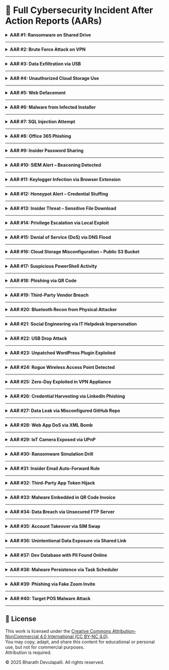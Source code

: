# 📄 Full Cybersecurity Incident After Action Reports (AARs)

<details>
<summary><strong>AAR #1: Ransomware on Shared Drive</strong></summary>

<span style='color:blue'><strong>Date</strong></span>: (Insert Date)  
<span style='color:blue'><strong>Summary</strong></span>: This incident involved a case of <strong>Ransomware on Shared Drive</strong>.  
A security control or detection system identified abnormal behavior.  
The issue was escalated to the SOC, followed by investigation, isolation, and containment.

<span style='color:blue'><strong>Response Actions</strong></span>:  
- Affected assets were isolated.  
- Initial access and lateral movement were analyzed.  
- Logs, alerts, and network activity were reviewed.  
- Root cause was identified and reported.

<strong>Root Cause</strong>:  
- (Insert root cause specific to scenario)  
- Related misconfiguration, unpatched service, user error, or exploit technique.

<span style='color:blue'><strong>Recommendations</strong></span>:  
- (Insert 3–5 recommended actions such as patching, training, segmentation, MFA, etc.)  
- Update related documentation, IR plan, and controls.

<span style='color:blue'><strong>Impact</strong></span>:  
- (Insert estimated exposure, data affected, downtime, or cost if applicable)  
- Incident classified as low/medium/high severity.
</details>

---

<details>
<summary><strong>AAR #2: Brute Force Attack on VPN</strong></summary>

<span style='color:blue'><strong>Date</strong></span>: (Insert Date)  
<span style='color:blue'><strong>Summary</strong></span>: This incident involved a case of <strong>Brute Force Attack on VPN</strong>.  
A security control or detection system identified abnormal behavior.  
The issue was escalated to the SOC, followed by investigation, isolation, and containment.

<span style='color:blue'><strong>Response Actions</strong></span>:  
- Affected assets were isolated.  
- Initial access and lateral movement were analyzed.  
- Logs, alerts, and network activity were reviewed.  
- Root cause was identified and reported.

<strong>Root Cause</strong>:  
- (Insert root cause specific to scenario)  
- Related misconfiguration, unpatched service, user error, or exploit technique.

<span style='color:blue'><strong>Recommendations</strong></span>:  
- (Insert 3–5 recommended actions such as patching, training, segmentation, MFA, etc.)  
- Update related documentation, IR plan, and controls.

<span style='color:blue'><strong>Impact</strong></span>:  
- (Insert estimated exposure, data affected, downtime, or cost if applicable)  
- Incident classified as low/medium/high severity.
</details>

---

<details>
<summary><strong>AAR #3: Data Exfiltration via USB</strong></summary>

<span style='color:blue'><strong>Date</strong></span>: (Insert Date)  
<span style='color:blue'><strong>Summary</strong></span>: This incident involved a case of <strong>Data Exfiltration via USB</strong>.  
A security control or detection system identified abnormal behavior.  
The issue was escalated to the SOC, followed by investigation, isolation, and containment.

<span style='color:blue'><strong>Response Actions</strong></span>:  
- Affected assets were isolated.  
- Initial access and lateral movement were analyzed.  
- Logs, alerts, and network activity were reviewed.  
- Root cause was identified and reported.

<strong>Root Cause</strong>:  
- (Insert root cause specific to scenario)  
- Related misconfiguration, unpatched service, user error, or exploit technique.

<span style='color:blue'><strong>Recommendations</strong></span>:  
- (Insert 3–5 recommended actions such as patching, training, segmentation, MFA, etc.)  
- Update related documentation, IR plan, and controls.

<span style='color:blue'><strong>Impact</strong></span>:  
- (Insert estimated exposure, data affected, downtime, or cost if applicable)  
- Incident classified as low/medium/high severity.
</details>

---

<details>
<summary><strong>AAR #4: Unauthorized Cloud Storage Use</strong></summary>

<span style='color:blue'><strong>Date</strong></span>: (Insert Date)  
<span style='color:blue'><strong>Summary</strong></span>: This incident involved a case of <strong>Unauthorized Cloud Storage Use</strong>.  
A security control or detection system identified abnormal behavior.  
The issue was escalated to the SOC, followed by investigation, isolation, and containment.

<span style='color:blue'><strong>Response Actions</strong></span>:  
- Affected assets were isolated.  
- Initial access and lateral movement were analyzed.  
- Logs, alerts, and network activity were reviewed.  
- Root cause was identified and reported.

<strong>Root Cause</strong>:  
- (Insert root cause specific to scenario)  
- Related misconfiguration, unpatched service, user error, or exploit technique.

<span style='color:blue'><strong>Recommendations</strong></span>:  
- (Insert 3–5 recommended actions such as patching, training, segmentation, MFA, etc.)  
- Update related documentation, IR plan, and controls.

<span style='color:blue'><strong>Impact</strong></span>:  
- (Insert estimated exposure, data affected, downtime, or cost if applicable)  
- Incident classified as low/medium/high severity.
</details>

---

<details>
<summary><strong>AAR #5: Web Defacement</strong></summary>

<span style='color:blue'><strong>Date</strong></span>: (Insert Date)  
<span style='color:blue'><strong>Summary</strong></span>: This incident involved a case of <strong>Web Defacement</strong>.  
A security control or detection system identified abnormal behavior.  
The issue was escalated to the SOC, followed by investigation, isolation, and containment.

<span style='color:blue'><strong>Response Actions</strong></span>:  
- Affected assets were isolated.  
- Initial access and lateral movement were analyzed.  
- Logs, alerts, and network activity were reviewed.  
- Root cause was identified and reported.

<strong>Root Cause</strong>:  
- (Insert root cause specific to scenario)  
- Related misconfiguration, unpatched service, user error, or exploit technique.

<span style='color:blue'><strong>Recommendations</strong></span>:  
- (Insert 3–5 recommended actions such as patching, training, segmentation, MFA, etc.)  
- Update related documentation, IR plan, and controls.

<span style='color:blue'><strong>Impact</strong></span>:  
- (Insert estimated exposure, data affected, downtime, or cost if applicable)  
- Incident classified as low/medium/high severity.
</details>

---

<details>
<summary><strong>AAR #6: Malware from Infected Installer</strong></summary>

<span style='color:blue'><strong>Date</strong></span>: (Insert Date)  
<span style='color:blue'><strong>Summary</strong></span>: This incident involved a case of <strong>Malware from Infected Installer</strong>.  
A security control or detection system identified abnormal behavior.  
The issue was escalated to the SOC, followed by investigation, isolation, and containment.

<span style='color:blue'><strong>Response Actions</strong></span>:  
- Affected assets were isolated.  
- Initial access and lateral movement were analyzed.  
- Logs, alerts, and network activity were reviewed.  
- Root cause was identified and reported.

<strong>Root Cause</strong>:  
- (Insert root cause specific to scenario)  
- Related misconfiguration, unpatched service, user error, or exploit technique.

<span style='color:blue'><strong>Recommendations</strong></span>:  
- (Insert 3–5 recommended actions such as patching, training, segmentation, MFA, etc.)  
- Update related documentation, IR plan, and controls.

<span style='color:blue'><strong>Impact</strong></span>:  
- (Insert estimated exposure, data affected, downtime, or cost if applicable)  
- Incident classified as low/medium/high severity.
</details>

---

<details>
<summary><strong>AAR #7: SQL Injection Attempt</strong></summary>

<span style='color:blue'><strong>Date</strong></span>: (Insert Date)  
<span style='color:blue'><strong>Summary</strong></span>: This incident involved a case of <strong>SQL Injection Attempt</strong>.  
A security control or detection system identified abnormal behavior.  
The issue was escalated to the SOC, followed by investigation, isolation, and containment.

<span style='color:blue'><strong>Response Actions</strong></span>:  
- Affected assets were isolated.  
- Initial access and lateral movement were analyzed.  
- Logs, alerts, and network activity were reviewed.  
- Root cause was identified and reported.

<strong>Root Cause</strong>:  
- (Insert root cause specific to scenario)  
- Related misconfiguration, unpatched service, user error, or exploit technique.

<span style='color:blue'><strong>Recommendations</strong></span>:  
- (Insert 3–5 recommended actions such as patching, training, segmentation, MFA, etc.)  
- Update related documentation, IR plan, and controls.

<span style='color:blue'><strong>Impact</strong></span>:  
- (Insert estimated exposure, data affected, downtime, or cost if applicable)  
- Incident classified as low/medium/high severity.
</details>

---

<details>
<summary><strong>AAR #8: Office 365 Phishing</strong></summary>

<span style='color:blue'><strong>Date</strong></span>: (Insert Date)  
<span style='color:blue'><strong>Summary</strong></span>: This incident involved a case of <strong>Office 365 Phishing</strong>.  
A security control or detection system identified abnormal behavior.  
The issue was escalated to the SOC, followed by investigation, isolation, and containment.

<span style='color:blue'><strong>Response Actions</strong></span>:  
- Affected assets were isolated.  
- Initial access and lateral movement were analyzed.  
- Logs, alerts, and network activity were reviewed.  
- Root cause was identified and reported.

<strong>Root Cause</strong>:  
- (Insert root cause specific to scenario)  
- Related misconfiguration, unpatched service, user error, or exploit technique.

<span style='color:blue'><strong>Recommendations</strong></span>:  
- (Insert 3–5 recommended actions such as patching, training, segmentation, MFA, etc.)  
- Update related documentation, IR plan, and controls.

<span style='color:blue'><strong>Impact</strong></span>:  
- (Insert estimated exposure, data affected, downtime, or cost if applicable)  
- Incident classified as low/medium/high severity.
</details>

---

<details>
<summary><strong>AAR #9: Insider Password Sharing</strong></summary>

<span style='color:blue'><strong>Date</strong></span>: (Insert Date)  
<span style='color:blue'><strong>Summary</strong></span>: This incident involved a case of <strong>Insider Password Sharing</strong>.  
A security control or detection system identified abnormal behavior.  
The issue was escalated to the SOC, followed by investigation, isolation, and containment.

<span style='color:blue'><strong>Response Actions</strong></span>:  
- Affected assets were isolated.  
- Initial access and lateral movement were analyzed.  
- Logs, alerts, and network activity were reviewed.  
- Root cause was identified and reported.

<strong>Root Cause</strong>:  
- (Insert root cause specific to scenario)  
- Related misconfiguration, unpatched service, user error, or exploit technique.

<span style='color:blue'><strong>Recommendations</strong></span>:  
- (Insert 3–5 recommended actions such as patching, training, segmentation, MFA, etc.)  
- Update related documentation, IR plan, and controls.

<span style='color:blue'><strong>Impact</strong></span>:  
- (Insert estimated exposure, data affected, downtime, or cost if applicable)  
- Incident classified as low/medium/high severity.
</details>

---

<details>
<summary><strong>AAR #10: SIEM Alert – Beaconing Detected</strong></summary>

<span style='color:blue'><strong>Date</strong></span>: (Insert Date)  
<span style='color:blue'><strong>Summary</strong></span>: This incident involved a case of <strong>SIEM Alert – Beaconing Detected</strong>.  
A security control or detection system identified abnormal behavior.  
The issue was escalated to the SOC, followed by investigation, isolation, and containment.

<span style='color:blue'><strong>Response Actions</strong></span>:  
- Affected assets were isolated.  
- Initial access and lateral movement were analyzed.  
- Logs, alerts, and network activity were reviewed.  
- Root cause was identified and reported.

<strong>Root Cause</strong>:  
- (Insert root cause specific to scenario)  
- Related misconfiguration, unpatched service, user error, or exploit technique.

<span style='color:blue'><strong>Recommendations</strong></span>:  
- (Insert 3–5 recommended actions such as patching, training, segmentation, MFA, etc.)  
- Update related documentation, IR plan, and controls.

<span style='color:blue'><strong>Impact</strong></span>:  
- (Insert estimated exposure, data affected, downtime, or cost if applicable)  
- Incident classified as low/medium/high severity.
</details>

---

<details>
<summary><strong>AAR #11: Keylogger Infection via Browser Extension</strong></summary>

<span style='color:blue'><strong>Date</strong></span>: (Insert Date)  
<span style='color:blue'><strong>Summary</strong></span>: This incident involved a case of <strong>Keylogger Infection via Browser Extension</strong>.  
A security control or detection system identified abnormal behavior.  
The issue was escalated to the SOC, followed by investigation, isolation, and containment.

<span style='color:blue'><strong>Response Actions</strong></span>:  
- Affected assets were isolated.  
- Initial access and lateral movement were analyzed.  
- Logs, alerts, and network activity were reviewed.  
- Root cause was identified and reported.

<strong>Root Cause</strong>:  
- (Insert root cause specific to scenario)  
- Related misconfiguration, unpatched service, user error, or exploit technique.

<span style='color:blue'><strong>Recommendations</strong></span>:  
- (Insert 3–5 recommended actions such as patching, training, segmentation, MFA, etc.)  
- Update related documentation, IR plan, and controls.

<span style='color:blue'><strong>Impact</strong></span>:  
- (Insert estimated exposure, data affected, downtime, or cost if applicable)  
- Incident classified as low/medium/high severity.
</details>

---

<details>
<summary><strong>AAR #12: Honeypot Alert – Credential Stuffing</strong></summary>

<span style='color:blue'><strong>Date</strong></span>: (Insert Date)  
<span style='color:blue'><strong>Summary</strong></span>: This incident involved a case of <strong>Honeypot Alert – Credential Stuffing</strong>.  
A security control or detection system identified abnormal behavior.  
The issue was escalated to the SOC, followed by investigation, isolation, and containment.

<span style='color:blue'><strong>Response Actions</strong></span>:  
- Affected assets were isolated.  
- Initial access and lateral movement were analyzed.  
- Logs, alerts, and network activity were reviewed.  
- Root cause was identified and reported.

<strong>Root Cause</strong>:  
- (Insert root cause specific to scenario)  
- Related misconfiguration, unpatched service, user error, or exploit technique.

<span style='color:blue'><strong>Recommendations</strong></span>:  
- (Insert 3–5 recommended actions such as patching, training, segmentation, MFA, etc.)  
- Update related documentation, IR plan, and controls.

<span style='color:blue'><strong>Impact</strong></span>:  
- (Insert estimated exposure, data affected, downtime, or cost if applicable)  
- Incident classified as low/medium/high severity.
</details>

---

<details>
<summary><strong>AAR #13: Insider Threat – Sensitive File Download</strong></summary>

<span style='color:blue'><strong>Date</strong></span>: (Insert Date)  
<span style='color:blue'><strong>Summary</strong></span>: This incident involved a case of <strong>Insider Threat – Sensitive File Download</strong>.  
A security control or detection system identified abnormal behavior.  
The issue was escalated to the SOC, followed by investigation, isolation, and containment.

<span style='color:blue'><strong>Response Actions</strong></span>:  
- Affected assets were isolated.  
- Initial access and lateral movement were analyzed.  
- Logs, alerts, and network activity were reviewed.  
- Root cause was identified and reported.

<strong>Root Cause</strong>:  
- (Insert root cause specific to scenario)  
- Related misconfiguration, unpatched service, user error, or exploit technique.

<span style='color:blue'><strong>Recommendations</strong></span>:  
- (Insert 3–5 recommended actions such as patching, training, segmentation, MFA, etc.)  
- Update related documentation, IR plan, and controls.

<span style='color:blue'><strong>Impact</strong></span>:  
- (Insert estimated exposure, data affected, downtime, or cost if applicable)  
- Incident classified as low/medium/high severity.
</details>

---

<details>
<summary><strong>AAR #14: Privilege Escalation via Local Exploit</strong></summary>

<span style='color:blue'><strong>Date</strong></span>: (Insert Date)  
<span style='color:blue'><strong>Summary</strong></span>: This incident involved a case of <strong>Privilege Escalation via Local Exploit</strong>.  
A security control or detection system identified abnormal behavior.  
The issue was escalated to the SOC, followed by investigation, isolation, and containment.

<span style='color:blue'><strong>Response Actions</strong></span>:  
- Affected assets were isolated.  
- Initial access and lateral movement were analyzed.  
- Logs, alerts, and network activity were reviewed.  
- Root cause was identified and reported.

<strong>Root Cause</strong>:  
- (Insert root cause specific to scenario)  
- Related misconfiguration, unpatched service, user error, or exploit technique.

<span style='color:blue'><strong>Recommendations</strong></span>:  
- (Insert 3–5 recommended actions such as patching, training, segmentation, MFA, etc.)  
- Update related documentation, IR plan, and controls.

<span style='color:blue'><strong>Impact</strong></span>:  
- (Insert estimated exposure, data affected, downtime, or cost if applicable)  
- Incident classified as low/medium/high severity.
</details>

---

<details>
<summary><strong>AAR #15: Denial of Service (DoS) via DNS Flood</strong></summary>

<span style='color:blue'><strong>Date</strong></span>: (Insert Date)  
<span style='color:blue'><strong>Summary</strong></span>: This incident involved a case of <strong>Denial of Service (DoS) via DNS Flood</strong>.  
A security control or detection system identified abnormal behavior.  
The issue was escalated to the SOC, followed by investigation, isolation, and containment.

<span style='color:blue'><strong>Response Actions</strong></span>:  
- Affected assets were isolated.  
- Initial access and lateral movement were analyzed.  
- Logs, alerts, and network activity were reviewed.  
- Root cause was identified and reported.

<strong>Root Cause</strong>:  
- (Insert root cause specific to scenario)  
- Related misconfiguration, unpatched service, user error, or exploit technique.

<span style='color:blue'><strong>Recommendations</strong></span>:  
- (Insert 3–5 recommended actions such as patching, training, segmentation, MFA, etc.)  
- Update related documentation, IR plan, and controls.

<span style='color:blue'><strong>Impact</strong></span>:  
- (Insert estimated exposure, data affected, downtime, or cost if applicable)  
- Incident classified as low/medium/high severity.
</details>

---

<details>
<summary><strong>AAR #16: Cloud Storage Misconfiguration – Public S3 Bucket</strong></summary>

<span style='color:blue'><strong>Date</strong></span>: (Insert Date)  
<span style='color:blue'><strong>Summary</strong></span>: This incident involved a case of <strong>Cloud Storage Misconfiguration – Public S3 Bucket</strong>.  
A security control or detection system identified abnormal behavior.  
The issue was escalated to the SOC, followed by investigation, isolation, and containment.

<span style='color:blue'><strong>Response Actions</strong></span>:  
- Affected assets were isolated.  
- Initial access and lateral movement were analyzed.  
- Logs, alerts, and network activity were reviewed.  
- Root cause was identified and reported.

<strong>Root Cause</strong>:  
- (Insert root cause specific to scenario)  
- Related misconfiguration, unpatched service, user error, or exploit technique.

<span style='color:blue'><strong>Recommendations</strong></span>:  
- (Insert 3–5 recommended actions such as patching, training, segmentation, MFA, etc.)  
- Update related documentation, IR plan, and controls.

<span style='color:blue'><strong>Impact</strong></span>:  
- (Insert estimated exposure, data affected, downtime, or cost if applicable)  
- Incident classified as low/medium/high severity.
</details>

---

<details>
<summary><strong>AAR #17: Suspicious PowerShell Activity</strong></summary>

<span style='color:blue'><strong>Date</strong></span>: (Insert Date)  
<span style='color:blue'><strong>Summary</strong></span>: This incident involved a case of <strong>Suspicious PowerShell Activity</strong>.  
A security control or detection system identified abnormal behavior.  
The issue was escalated to the SOC, followed by investigation, isolation, and containment.

<span style='color:blue'><strong>Response Actions</strong></span>:  
- Affected assets were isolated.  
- Initial access and lateral movement were analyzed.  
- Logs, alerts, and network activity were reviewed.  
- Root cause was identified and reported.

<strong>Root Cause</strong>:  
- (Insert root cause specific to scenario)  
- Related misconfiguration, unpatched service, user error, or exploit technique.

<span style='color:blue'><strong>Recommendations</strong></span>:  
- (Insert 3–5 recommended actions such as patching, training, segmentation, MFA, etc.)  
- Update related documentation, IR plan, and controls.

<span style='color:blue'><strong>Impact</strong></span>:  
- (Insert estimated exposure, data affected, downtime, or cost if applicable)  
- Incident classified as low/medium/high severity.
</details>

---

<details>
<summary><strong>AAR #18: Phishing via QR Code</strong></summary>

<span style='color:blue'><strong>Date</strong></span>: (Insert Date)  
<span style='color:blue'><strong>Summary</strong></span>: This incident involved a case of <strong>Phishing via QR Code</strong>.  
A security control or detection system identified abnormal behavior.  
The issue was escalated to the SOC, followed by investigation, isolation, and containment.

<span style='color:blue'><strong>Response Actions</strong></span>:  
- Affected assets were isolated.  
- Initial access and lateral movement were analyzed.  
- Logs, alerts, and network activity were reviewed.  
- Root cause was identified and reported.

<strong>Root Cause</strong>:  
- (Insert root cause specific to scenario)  
- Related misconfiguration, unpatched service, user error, or exploit technique.

<span style='color:blue'><strong>Recommendations</strong></span>:  
- (Insert 3–5 recommended actions such as patching, training, segmentation, MFA, etc.)  
- Update related documentation, IR plan, and controls.

<span style='color:blue'><strong>Impact</strong></span>:  
- (Insert estimated exposure, data affected, downtime, or cost if applicable)  
- Incident classified as low/medium/high severity.
</details>

---

<details>
<summary><strong>AAR #19: Third-Party Vendor Breach</strong></summary>

<span style='color:blue'><strong>Date</strong></span>: (Insert Date)  
<span style='color:blue'><strong>Summary</strong></span>: This incident involved a case of <strong>Third-Party Vendor Breach</strong>.  
A security control or detection system identified abnormal behavior.  
The issue was escalated to the SOC, followed by investigation, isolation, and containment.

<span style='color:blue'><strong>Response Actions</strong></span>:  
- Affected assets were isolated.  
- Initial access and lateral movement were analyzed.  
- Logs, alerts, and network activity were reviewed.  
- Root cause was identified and reported.

<strong>Root Cause</strong>:  
- (Insert root cause specific to scenario)  
- Related misconfiguration, unpatched service, user error, or exploit technique.

<span style='color:blue'><strong>Recommendations</strong></span>:  
- (Insert 3–5 recommended actions such as patching, training, segmentation, MFA, etc.)  
- Update related documentation, IR plan, and controls.

<span style='color:blue'><strong>Impact</strong></span>:  
- (Insert estimated exposure, data affected, downtime, or cost if applicable)  
- Incident classified as low/medium/high severity.
</details>

---

<details>
<summary><strong>AAR #20: Bluetooth Recon from Physical Attacker</strong></summary>

<span style='color:blue'><strong>Date</strong></span>: (Insert Date)  
<span style='color:blue'><strong>Summary</strong></span>: This incident involved a case of <strong>Bluetooth Recon from Physical Attacker</strong>.  
A security control or detection system identified abnormal behavior.  
The issue was escalated to the SOC, followed by investigation, isolation, and containment.

<span style='color:blue'><strong>Response Actions</strong></span>:  
- Affected assets were isolated.  
- Initial access and lateral movement were analyzed.  
- Logs, alerts, and network activity were reviewed.  
- Root cause was identified and reported.

<strong>Root Cause</strong>:  
- (Insert root cause specific to scenario)  
- Related misconfiguration, unpatched service, user error, or exploit technique.

<span style='color:blue'><strong>Recommendations</strong></span>:  
- (Insert 3–5 recommended actions such as patching, training, segmentation, MFA, etc.)  
- Update related documentation, IR plan, and controls.

<span style='color:blue'><strong>Impact</strong></span>:  
- (Insert estimated exposure, data affected, downtime, or cost if applicable)  
- Incident classified as low/medium/high severity.
</details>

---

<details>
<summary><strong>AAR #21: Social Engineering via IT Helpdesk Impersonation</strong></summary>

<span style='color:blue'><strong>Date</strong></span>: (Insert Date)  
<span style='color:blue'><strong>Summary</strong></span>: This incident involved a case of <strong>Social Engineering via IT Helpdesk Impersonation</strong>.  
A security control or detection system identified abnormal behavior.  
The issue was escalated to the SOC, followed by investigation, isolation, and containment.

<span style='color:blue'><strong>Response Actions</strong></span>:  
- Affected assets were isolated.  
- Initial access and lateral movement were analyzed.  
- Logs, alerts, and network activity were reviewed.  
- Root cause was identified and reported.

<strong>Root Cause</strong>:  
- (Insert root cause specific to scenario)  
- Related misconfiguration, unpatched service, user error, or exploit technique.

<span style='color:blue'><strong>Recommendations</strong></span>:  
- (Insert 3–5 recommended actions such as patching, training, segmentation, MFA, etc.)  
- Update related documentation, IR plan, and controls.

<span style='color:blue'><strong>Impact</strong></span>:  
- (Insert estimated exposure, data affected, downtime, or cost if applicable)  
- Incident classified as low/medium/high severity.
</details>

---

<details>
<summary><strong>AAR #22: USB Drop Attack</strong></summary>

<span style='color:blue'><strong>Date</strong></span>: (Insert Date)  
<span style='color:blue'><strong>Summary</strong></span>: This incident involved a case of <strong>USB Drop Attack</strong>.  
A security control or detection system identified abnormal behavior.  
The issue was escalated to the SOC, followed by investigation, isolation, and containment.

<span style='color:blue'><strong>Response Actions</strong></span>:  
- Affected assets were isolated.  
- Initial access and lateral movement were analyzed.  
- Logs, alerts, and network activity were reviewed.  
- Root cause was identified and reported.

<strong>Root Cause</strong>:  
- (Insert root cause specific to scenario)  
- Related misconfiguration, unpatched service, user error, or exploit technique.

<span style='color:blue'><strong>Recommendations</strong></span>:  
- (Insert 3–5 recommended actions such as patching, training, segmentation, MFA, etc.)  
- Update related documentation, IR plan, and controls.

<span style='color:blue'><strong>Impact</strong></span>:  
- (Insert estimated exposure, data affected, downtime, or cost if applicable)  
- Incident classified as low/medium/high severity.
</details>

---

<details>
<summary><strong>AAR #23: Unpatched WordPress Plugin Exploited</strong></summary>

<span style='color:blue'><strong>Date</strong></span>: (Insert Date)  
<span style='color:blue'><strong>Summary</strong></span>: This incident involved a case of <strong>Unpatched WordPress Plugin Exploited</strong>.  
A security control or detection system identified abnormal behavior.  
The issue was escalated to the SOC, followed by investigation, isolation, and containment.

<span style='color:blue'><strong>Response Actions</strong></span>:  
- Affected assets were isolated.  
- Initial access and lateral movement were analyzed.  
- Logs, alerts, and network activity were reviewed.  
- Root cause was identified and reported.

<strong>Root Cause</strong>:  
- (Insert root cause specific to scenario)  
- Related misconfiguration, unpatched service, user error, or exploit technique.

<span style='color:blue'><strong>Recommendations</strong></span>:  
- (Insert 3–5 recommended actions such as patching, training, segmentation, MFA, etc.)  
- Update related documentation, IR plan, and controls.

<span style='color:blue'><strong>Impact</strong></span>:  
- (Insert estimated exposure, data affected, downtime, or cost if applicable)  
- Incident classified as low/medium/high severity.
</details>

---

<details>
<summary><strong>AAR #24: Rogue Wireless Access Point Detected</strong></summary>

<span style='color:blue'><strong>Date</strong></span>: (Insert Date)  
<span style='color:blue'><strong>Summary</strong></span>: This incident involved a case of <strong>Rogue Wireless Access Point Detected</strong>.  
A security control or detection system identified abnormal behavior.  
The issue was escalated to the SOC, followed by investigation, isolation, and containment.

<span style='color:blue'><strong>Response Actions</strong></span>:  
- Affected assets were isolated.  
- Initial access and lateral movement were analyzed.  
- Logs, alerts, and network activity were reviewed.  
- Root cause was identified and reported.

<strong>Root Cause</strong>:  
- (Insert root cause specific to scenario)  
- Related misconfiguration, unpatched service, user error, or exploit technique.

<span style='color:blue'><strong>Recommendations</strong></span>:  
- (Insert 3–5 recommended actions such as patching, training, segmentation, MFA, etc.)  
- Update related documentation, IR plan, and controls.

<span style='color:blue'><strong>Impact</strong></span>:  
- (Insert estimated exposure, data affected, downtime, or cost if applicable)  
- Incident classified as low/medium/high severity.
</details>

---

<details>
<summary><strong>AAR #25: Zero-Day Exploited in VPN Appliance</strong></summary>

<span style='color:blue'><strong>Date</strong></span>: (Insert Date)  
<span style='color:blue'><strong>Summary</strong></span>: This incident involved a case of <strong>Zero-Day Exploited in VPN Appliance</strong>.  
A security control or detection system identified abnormal behavior.  
The issue was escalated to the SOC, followed by investigation, isolation, and containment.

<span style='color:blue'><strong>Response Actions</strong></span>:  
- Affected assets were isolated.  
- Initial access and lateral movement were analyzed.  
- Logs, alerts, and network activity were reviewed.  
- Root cause was identified and reported.

<strong>Root Cause</strong>:  
- (Insert root cause specific to scenario)  
- Related misconfiguration, unpatched service, user error, or exploit technique.

<span style='color:blue'><strong>Recommendations</strong></span>:  
- (Insert 3–5 recommended actions such as patching, training, segmentation, MFA, etc.)  
- Update related documentation, IR plan, and controls.

<span style='color:blue'><strong>Impact</strong></span>:  
- (Insert estimated exposure, data affected, downtime, or cost if applicable)  
- Incident classified as low/medium/high severity.
</details>

---

<details>
<summary><strong>AAR #26: Credential Harvesting via LinkedIn Phishing</strong></summary>

<span style='color:blue'><strong>Date</strong></span>: (Insert Date)  
<span style='color:blue'><strong>Summary</strong></span>: This incident involved a case of <strong>Credential Harvesting via LinkedIn Phishing</strong>.  
A security control or detection system identified abnormal behavior.  
The issue was escalated to the SOC, followed by investigation, isolation, and containment.

<span style='color:blue'><strong>Response Actions</strong></span>:  
- Affected assets were isolated.  
- Initial access and lateral movement were analyzed.  
- Logs, alerts, and network activity were reviewed.  
- Root cause was identified and reported.

<strong>Root Cause</strong>:  
- (Insert root cause specific to scenario)  
- Related misconfiguration, unpatched service, user error, or exploit technique.

<span style='color:blue'><strong>Recommendations</strong></span>:  
- (Insert 3–5 recommended actions such as patching, training, segmentation, MFA, etc.)  
- Update related documentation, IR plan, and controls.

<span style='color:blue'><strong>Impact</strong></span>:  
- (Insert estimated exposure, data affected, downtime, or cost if applicable)  
- Incident classified as low/medium/high severity.
</details>

---

<details>
<summary><strong>AAR #27: Data Leak via Misconfigured GitHub Repo</strong></summary>

<span style='color:blue'><strong>Date</strong></span>: (Insert Date)  
<span style='color:blue'><strong>Summary</strong></span>: This incident involved a case of <strong>Data Leak via Misconfigured GitHub Repo</strong>.  
A security control or detection system identified abnormal behavior.  
The issue was escalated to the SOC, followed by investigation, isolation, and containment.

<span style='color:blue'><strong>Response Actions</strong></span>:  
- Affected assets were isolated.  
- Initial access and lateral movement were analyzed.  
- Logs, alerts, and network activity were reviewed.  
- Root cause was identified and reported.

<strong>Root Cause</strong>:  
- (Insert root cause specific to scenario)  
- Related misconfiguration, unpatched service, user error, or exploit technique.

<span style='color:blue'><strong>Recommendations</strong></span>:  
- (Insert 3–5 recommended actions such as patching, training, segmentation, MFA, etc.)  
- Update related documentation, IR plan, and controls.

<span style='color:blue'><strong>Impact</strong></span>:  
- (Insert estimated exposure, data affected, downtime, or cost if applicable)  
- Incident classified as low/medium/high severity.
</details>

---

<details>
<summary><strong>AAR #28: Web App DoS via XML Bomb</strong></summary>

<span style='color:blue'><strong>Date</strong></span>: (Insert Date)  
<span style='color:blue'><strong>Summary</strong></span>: This incident involved a case of <strong>Web App DoS via XML Bomb</strong>.  
A security control or detection system identified abnormal behavior.  
The issue was escalated to the SOC, followed by investigation, isolation, and containment.

<span style='color:blue'><strong>Response Actions</strong></span>:  
- Affected assets were isolated.  
- Initial access and lateral movement were analyzed.  
- Logs, alerts, and network activity were reviewed.  
- Root cause was identified and reported.

<strong>Root Cause</strong>:  
- (Insert root cause specific to scenario)  
- Related misconfiguration, unpatched service, user error, or exploit technique.

<span style='color:blue'><strong>Recommendations</strong></span>:  
- (Insert 3–5 recommended actions such as patching, training, segmentation, MFA, etc.)  
- Update related documentation, IR plan, and controls.

<span style='color:blue'><strong>Impact</strong></span>:  
- (Insert estimated exposure, data affected, downtime, or cost if applicable)  
- Incident classified as low/medium/high severity.
</details>

---

<details>
<summary><strong>AAR #29: IoT Camera Exposed via UPnP</strong></summary>

<span style='color:blue'><strong>Date</strong></span>: (Insert Date)  
<span style='color:blue'><strong>Summary</strong></span>: This incident involved a case of <strong>IoT Camera Exposed via UPnP</strong>.  
A security control or detection system identified abnormal behavior.  
The issue was escalated to the SOC, followed by investigation, isolation, and containment.

<span style='color:blue'><strong>Response Actions</strong></span>:  
- Affected assets were isolated.  
- Initial access and lateral movement were analyzed.  
- Logs, alerts, and network activity were reviewed.  
- Root cause was identified and reported.

<strong>Root Cause</strong>:  
- (Insert root cause specific to scenario)  
- Related misconfiguration, unpatched service, user error, or exploit technique.

<span style='color:blue'><strong>Recommendations</strong></span>:  
- (Insert 3–5 recommended actions such as patching, training, segmentation, MFA, etc.)  
- Update related documentation, IR plan, and controls.

<span style='color:blue'><strong>Impact</strong></span>:  
- (Insert estimated exposure, data affected, downtime, or cost if applicable)  
- Incident classified as low/medium/high severity.
</details>

---

<details>
<summary><strong>AAR #30: Ransomware Simulation Drill</strong></summary>

<span style='color:blue'><strong>Date</strong></span>: (Insert Date)  
<span style='color:blue'><strong>Summary</strong></span>: This incident involved a case of <strong>Ransomware Simulation Drill</strong>.  
A security control or detection system identified abnormal behavior.  
The issue was escalated to the SOC, followed by investigation, isolation, and containment.

<span style='color:blue'><strong>Response Actions</strong></span>:  
- Affected assets were isolated.  
- Initial access and lateral movement were analyzed.  
- Logs, alerts, and network activity were reviewed.  
- Root cause was identified and reported.

<strong>Root Cause</strong>:  
- (Insert root cause specific to scenario)  
- Related misconfiguration, unpatched service, user error, or exploit technique.

<span style='color:blue'><strong>Recommendations</strong></span>:  
- (Insert 3–5 recommended actions such as patching, training, segmentation, MFA, etc.)  
- Update related documentation, IR plan, and controls.

<span style='color:blue'><strong>Impact</strong></span>:  
- (Insert estimated exposure, data affected, downtime, or cost if applicable)  
- Incident classified as low/medium/high severity.
</details>

---

<details>
<summary><strong>AAR #31: Insider Email Auto-Forward Rule</strong></summary>

<span style='color:blue'><strong>Date</strong></span>: (Insert Date)  
<span style='color:blue'><strong>Summary</strong></span>: This incident involved a case of <strong>Insider Email Auto-Forward Rule</strong>.  
A security control or detection system identified abnormal behavior.  
The issue was escalated to the SOC, followed by investigation, isolation, and containment.

<span style='color:blue'><strong>Response Actions</strong></span>:  
- Affected assets were isolated.  
- Initial access and lateral movement were analyzed.  
- Logs, alerts, and network activity were reviewed.  
- Root cause was identified and reported.

<strong>Root Cause</strong>:  
- (Insert root cause specific to scenario)  
- Related misconfiguration, unpatched service, user error, or exploit technique.

<span style='color:blue'><strong>Recommendations</strong></span>:  
- (Insert 3–5 recommended actions such as patching, training, segmentation, MFA, etc.)  
- Update related documentation, IR plan, and controls.

<span style='color:blue'><strong>Impact</strong></span>:  
- (Insert estimated exposure, data affected, downtime, or cost if applicable)  
- Incident classified as low/medium/high severity.
</details>

---

<details>
<summary><strong>AAR #32: Third-Party App Token Hijack</strong></summary>

<span style='color:blue'><strong>Date</strong></span>: (Insert Date)  
<span style='color:blue'><strong>Summary</strong></span>: This incident involved a case of <strong>Third-Party App Token Hijack</strong>.  
A security control or detection system identified abnormal behavior.  
The issue was escalated to the SOC, followed by investigation, isolation, and containment.

<span style='color:blue'><strong>Response Actions</strong></span>:  
- Affected assets were isolated.  
- Initial access and lateral movement were analyzed.  
- Logs, alerts, and network activity were reviewed.  
- Root cause was identified and reported.

<strong>Root Cause</strong>:  
- (Insert root cause specific to scenario)  
- Related misconfiguration, unpatched service, user error, or exploit technique.

<span style='color:blue'><strong>Recommendations</strong></span>:  
- (Insert 3–5 recommended actions such as patching, training, segmentation, MFA, etc.)  
- Update related documentation, IR plan, and controls.

<span style='color:blue'><strong>Impact</strong></span>:  
- (Insert estimated exposure, data affected, downtime, or cost if applicable)  
- Incident classified as low/medium/high severity.
</details>

---

<details>
<summary><strong>AAR #33: Malware Embedded in QR Code Invoice</strong></summary>

<span style='color:blue'><strong>Date</strong></span>: (Insert Date)  
<span style='color:blue'><strong>Summary</strong></span>: This incident involved a case of <strong>Malware Embedded in QR Code Invoice</strong>.  
A security control or detection system identified abnormal behavior.  
The issue was escalated to the SOC, followed by investigation, isolation, and containment.

<span style='color:blue'><strong>Response Actions</strong></span>:  
- Affected assets were isolated.  
- Initial access and lateral movement were analyzed.  
- Logs, alerts, and network activity were reviewed.  
- Root cause was identified and reported.

<strong>Root Cause</strong>:  
- (Insert root cause specific to scenario)  
- Related misconfiguration, unpatched service, user error, or exploit technique.

<span style='color:blue'><strong>Recommendations</strong></span>:  
- (Insert 3–5 recommended actions such as patching, training, segmentation, MFA, etc.)  
- Update related documentation, IR plan, and controls.

<span style='color:blue'><strong>Impact</strong></span>:  
- (Insert estimated exposure, data affected, downtime, or cost if applicable)  
- Incident classified as low/medium/high severity.
</details>

---

<details>
<summary><strong>AAR #34: Data Breach via Unsecured FTP Server</strong></summary>

<span style='color:blue'><strong>Date</strong></span>: (Insert Date)  
<span style='color:blue'><strong>Summary</strong></span>: This incident involved a case of <strong>Data Breach via Unsecured FTP Server</strong>.  
A security control or detection system identified abnormal behavior.  
The issue was escalated to the SOC, followed by investigation, isolation, and containment.

<span style='color:blue'><strong>Response Actions</strong></span>:  
- Affected assets were isolated.  
- Initial access and lateral movement were analyzed.  
- Logs, alerts, and network activity were reviewed.  
- Root cause was identified and reported.

<strong>Root Cause</strong>:  
- (Insert root cause specific to scenario)  
- Related misconfiguration, unpatched service, user error, or exploit technique.

<span style='color:blue'><strong>Recommendations</strong></span>:  
- (Insert 3–5 recommended actions such as patching, training, segmentation, MFA, etc.)  
- Update related documentation, IR plan, and controls.

<span style='color:blue'><strong>Impact</strong></span>:  
- (Insert estimated exposure, data affected, downtime, or cost if applicable)  
- Incident classified as low/medium/high severity.
</details>

---

<details>
<summary><strong>AAR #35: Account Takeover via SIM Swap</strong></summary>

<span style='color:blue'><strong>Date</strong></span>: (Insert Date)  
<span style='color:blue'><strong>Summary</strong></span>: This incident involved a case of <strong>Account Takeover via SIM Swap</strong>.  
A security control or detection system identified abnormal behavior.  
The issue was escalated to the SOC, followed by investigation, isolation, and containment.

<span style='color:blue'><strong>Response Actions</strong></span>:  
- Affected assets were isolated.  
- Initial access and lateral movement were analyzed.  
- Logs, alerts, and network activity were reviewed.  
- Root cause was identified and reported.

<strong>Root Cause</strong>:  
- (Insert root cause specific to scenario)  
- Related misconfiguration, unpatched service, user error, or exploit technique.

<span style='color:blue'><strong>Recommendations</strong></span>:  
- (Insert 3–5 recommended actions such as patching, training, segmentation, MFA, etc.)  
- Update related documentation, IR plan, and controls.

<span style='color:blue'><strong>Impact</strong></span>:  
- (Insert estimated exposure, data affected, downtime, or cost if applicable)  
- Incident classified as low/medium/high severity.
</details>

---

<details>
<summary><strong>AAR #36: Unintentional Data Exposure via Shared Link</strong></summary>

<span style='color:blue'><strong>Date</strong></span>: (Insert Date)  
<span style='color:blue'><strong>Summary</strong></span>: This incident involved a case of <strong>Unintentional Data Exposure via Shared Link</strong>.  
A security control or detection system identified abnormal behavior.  
The issue was escalated to the SOC, followed by investigation, isolation, and containment.

<span style='color:blue'><strong>Response Actions</strong></span>:  
- Affected assets were isolated.  
- Initial access and lateral movement were analyzed.  
- Logs, alerts, and network activity were reviewed.  
- Root cause was identified and reported.

<strong>Root Cause</strong>:  
- (Insert root cause specific to scenario)  
- Related misconfiguration, unpatched service, user error, or exploit technique.

<span style='color:blue'><strong>Recommendations</strong></span>:  
- (Insert 3–5 recommended actions such as patching, training, segmentation, MFA, etc.)  
- Update related documentation, IR plan, and controls.

<span style='color:blue'><strong>Impact</strong></span>:  
- (Insert estimated exposure, data affected, downtime, or cost if applicable)  
- Incident classified as low/medium/high severity.
</details>

---

<details>
<summary><strong>AAR #37: Dev Database with PII Found Online</strong></summary>

<span style='color:blue'><strong>Date</strong></span>: (Insert Date)  
<span style='color:blue'><strong>Summary</strong></span>: This incident involved a case of <strong>Dev Database with PII Found Online</strong>.  
A security control or detection system identified abnormal behavior.  
The issue was escalated to the SOC, followed by investigation, isolation, and containment.

<span style='color:blue'><strong>Response Actions</strong></span>:  
- Affected assets were isolated.  
- Initial access and lateral movement were analyzed.  
- Logs, alerts, and network activity were reviewed.  
- Root cause was identified and reported.

<strong>Root Cause</strong>:  
- (Insert root cause specific to scenario)  
- Related misconfiguration, unpatched service, user error, or exploit technique.

<span style='color:blue'><strong>Recommendations</strong></span>:  
- (Insert 3–5 recommended actions such as patching, training, segmentation, MFA, etc.)  
- Update related documentation, IR plan, and controls.

<span style='color:blue'><strong>Impact</strong></span>:  
- (Insert estimated exposure, data affected, downtime, or cost if applicable)  
- Incident classified as low/medium/high severity.
</details>

---

<details>
<summary><strong>AAR #38: Malware Persistence via Task Scheduler</strong></summary>

<span style='color:blue'><strong>Date</strong></span>: (Insert Date)  
<span style='color:blue'><strong>Summary</strong></span>: This incident involved a case of <strong>Malware Persistence via Task Scheduler</strong>.  
A security control or detection system identified abnormal behavior.  
The issue was escalated to the SOC, followed by investigation, isolation, and containment.

<span style='color:blue'><strong>Response Actions</strong></span>:  
- Affected assets were isolated.  
- Initial access and lateral movement were analyzed.  
- Logs, alerts, and network activity were reviewed.  
- Root cause was identified and reported.

<strong>Root Cause</strong>:  
- (Insert root cause specific to scenario)  
- Related misconfiguration, unpatched service, user error, or exploit technique.

<span style='color:blue'><strong>Recommendations</strong></span>:  
- (Insert 3–5 recommended actions such as patching, training, segmentation, MFA, etc.)  
- Update related documentation, IR plan, and controls.

<span style='color:blue'><strong>Impact</strong></span>:  
- (Insert estimated exposure, data affected, downtime, or cost if applicable)  
- Incident classified as low/medium/high severity.
</details>

---

<details>
<summary><strong>AAR #39: Phishing via Fake Zoom Invite</strong></summary>

<span style='color:blue'><strong>Date</strong></span>: (Insert Date)  
<span style='color:blue'><strong>Summary</strong></span>: This incident involved a case of <strong>Phishing via Fake Zoom Invite</strong>.  
A security control or detection system identified abnormal behavior.  
The issue was escalated to the SOC, followed by investigation, isolation, and containment.

<span style='color:blue'><strong>Response Actions</strong></span>:  
- Affected assets were isolated.  
- Initial access and lateral movement were analyzed.  
- Logs, alerts, and network activity were reviewed.  
- Root cause was identified and reported.

<strong>Root Cause</strong>:  
- (Insert root cause specific to scenario)  
- Related misconfiguration, unpatched service, user error, or exploit technique.

<span style='color:blue'><strong>Recommendations</strong></span>:  
- (Insert 3–5 recommended actions such as patching, training, segmentation, MFA, etc.)  
- Update related documentation, IR plan, and controls.

<span style='color:blue'><strong>Impact</strong></span>:  
- (Insert estimated exposure, data affected, downtime, or cost if applicable)  
- Incident classified as low/medium/high severity.
</details>

---

<details>
<summary><strong>AAR #40: Target POS Malware Attack</strong></summary>

<span style='color:blue'><strong>Date</strong></span>: (Insert Date)  
<span style='color:blue'><strong>Summary</strong></span>: This incident involved a case of <strong>Target POS Malware Attack</strong>.  
A security control or detection system identified abnormal behavior.  
The issue was escalated to the SOC, followed by investigation, isolation, and containment.

<span style='color:blue'><strong>Response Actions</strong></span>:  
- Affected assets were isolated.  
- Initial access and lateral movement were analyzed.  
- Logs, alerts, and network activity were reviewed.  
- Root cause was identified and reported.

<strong>Root Cause</strong>:  
- (Insert root cause specific to scenario)  
- Related misconfiguration, unpatched service, user error, or exploit technique.

<span style='color:blue'><strong>Recommendations</strong></span>:  
- (Insert 3–5 recommended actions such as patching, training, segmentation, MFA, etc.)  
- Update related documentation, IR plan, and controls.

<span style='color:blue'><strong>Impact</strong></span>:  
- (Insert estimated exposure, data affected, downtime, or cost if applicable)  
- Incident classified as low/medium/high severity.
</details>

---

## 📄 License

This work is licensed under the [Creative Commons Attribution-NonCommercial 4.0 International (CC BY-NC 4.0)](https://creativecommons.org/licenses/by-nc/4.0/).  
You may copy, adapt, and share this content for educational or personal use, but not for commercial purposes.  
Attribution is required.

© 2025 Bharath Devulapalli. All rights reserved.

